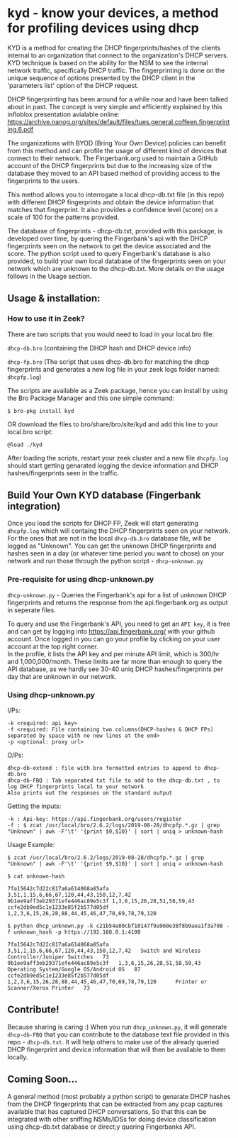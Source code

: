 # kyd - know your devices, a method for profiling devices using dhcp
KYD is a method for creating the DHCP fingerprints/hashes of the clients internal to an organization that connect to the organization's DHCP servers.
KYD technique is based on the ability for the NSM to see the internal network traffic, specifically DHCP traffic.
The fingerprinting is done on the unique sequence of options presented by the DHCP client in the 'parameters list' option of the DHCP request.

DHCP fingerprinting has been around for a while now and have been talked about in past.
The concept is very simple and efficiently explained by this infloblox presentation avialable online: https://archive.nanog.org/sites/default/files/tues.general.coffeen.fingerprinting.6.pdf

The organizations with BYOD (Bring Your Own Device) policies can benefit from this method and can profile the usage of different kind of devices that connect to their network.
The Fingerbank.org used to maintain a GitHub account of the DHCP fingerprints but due to the increasing size of the database they moved to an API based method of providing access to the fingerprints to the users.
  
This method allows you to interrogate a local dhcp-db.txt file (in this repo) with different DHCP fingerprints and obtain the device information that matches that fingerprint. It also provides a confidence level (score) on a scale of 100 for the patterns provided.

The database of fingerprints - dhcp-db.txt, provided with this package, is developed over time, by quering the Fingerbank's api with the DHCP fingerprints seen on the network to get the device associated and the score.
The python script used to query Fingerbank's database is also provided, to build your own local database of the fingerprints seen on your network which are unknown to the dhcp-db.txt. More details on the usage follows in the Usage section.

## Usage & installation:

### How to use it in Zeek?
There are two scripts that you would need to load in your local.bro file:
 
 `dhcp-db.bro` (containing the DHCP hash and DHCP device info)
 
 `dhcp-fp.bro` (The script that uses dhcp-db.bro for matching the dhcp fingerprints and generates a new log file in your zeek logs folder named: `dhcpfp.log`)

 The scripts are available as a Zeek package, hence you can install by using the Bro Package Manager and this one simple command:
 
 `$ bro-pkg install kyd`
 
 OR download the files to bro/share/bro/site/kyd and add this line to your local.bro script:
 
 `@load ./kyd`

After loading the scripts, restart your zeek cluster and a new file `dhcpfp.log` should start getting genarated logging the device information and DHCP hashes/fingerprints seen in the traffic.

## Build Your Own KYD database (Fingerbank integration)

Once you load the scripts for DHCP FP, Zeek will start generating `dhcpfp.log` which will containg the DHCP fingerprints seen on your network.
For the ones that are not in the local `dhcp-db.bro` database file, will be logged as "Unknown".
You can get the unknown DHCP fingerprints and hashes seen in a day (or whatever time period you want to chose) on your network and run those through the python script - `dhcp-unknown.py`

### Pre-requisite for using dhcp-unknown.py

`dhcp-unknown.py` - Queries the Fingerbank's api for a list of unknown DHCP fingerprints and returns the response from the api.fingerbank.org as output in seperate files.

To query and use the Fingerbank's API, you need to get an `API key`, it is free and can get by logging into https://api.fingerbank.org/ with your github account.
Once logged in you can go your profile by clicking on your user account at the top right corner.  
In the profile, it lists the API key and per minute API limit, which is 300/hr and 1,000,000/month. These limits are far more than enough to query the API database, as we hardly see 30-40 uniq DHCP hashes/fingerprints per day that are unknown in our network.

### Using dhcp-unknown.py

I/Ps: 
```
-k <required: api key>
-f <required: File containing two columns(DHCP-hashes & DHCP FPs) separated by space with no new lines at the end>
-p <optional: proxy url>
```
        
O/Ps: 
```
dhcp-db-extend : file with bro formatted entries to append to dhcp-db.bro
dhcp-db-FBQ : Tab separated txt file to add to the dhcp-db.txt , to log DHCP fingerprints local to your network
Also prints out the responses on the standard output
```

Getting the inputs:
```
-k : Api-key: https://api.fingerbank.org/users/register
-f : $ zcat /usr/local/bro/2.6.2/logs/2019-08-28/dhcpfp.*.gz | grep "Unknown" | awk -F'\t' '{print $9,$10}' | sort | uniq > unknown-hash
```

Usage Example:
```
$ zcat /usr/local/bro/2.6.2/logs/2019-08-28/dhcpfp.*.gz | grep "Unknown" | awk -F'\t' '{print $9,$10}' | sort | uniq > unknown-hash

$ cat unknown-hash

7fa15642c7d22c817a6a614068a85afa 3,51,1,15,6,66,67,120,44,43,150,12,7,42
9b1ee9aff3eb29371efe446ac89e5c3f 1,3,6,15,26,28,51,58,59,43
ccfe2db9ed5c1e1233e85f2b577d05df 1,2,3,6,15,26,28,88,44,45,46,47,70,69,78,79,120

$ python dhcp_unknown.py -k c21b54e80cbf10147f9a960e38f8b9aea1f3a786 -f unknown_hash -p https://192.168.0.1:4100

7fa15642c7d22c817a6a614068a85afa   3,51,1,15,6,66,67,120,44,43,150,12,7,42   Switch and Wireless Controller/Juniper Switches   73
9b1ee9aff3eb29371efe446ac89e5c3f   1,3,6,15,26,28,51,58,59,43    Operating System/Google OS/Android OS   87
ccfe2db9ed5c1e1233e85f2b577d05df   1,2,3,6,15,26,28,88,44,45,46,47,70,69,78,79,120      Printer or Scanner/Xerox Printer   73
```

## Contribute!
Because sharing is caring :) 
When you run `dhcp_unknown.py`, it will generate `dhcp-db-FBQ` that you can contribute to the database text file provided in this repo - `dhcp-db.txt`.
It will help others to make use of the already queried DHCP fingerprint and device information that will then be available to them locally.

## Coming Soon...

A general method (most probably a python script) to genarate DHCP hashes from the DHCP fingerprints that can be extracted from any pcap captures available that has captured DHCP conversations,
So that this can be integrated with other sniffing NSMs/IDSs for doing device classification using dhcp-db.txt database or direct;y quering Fingerbanks API.
